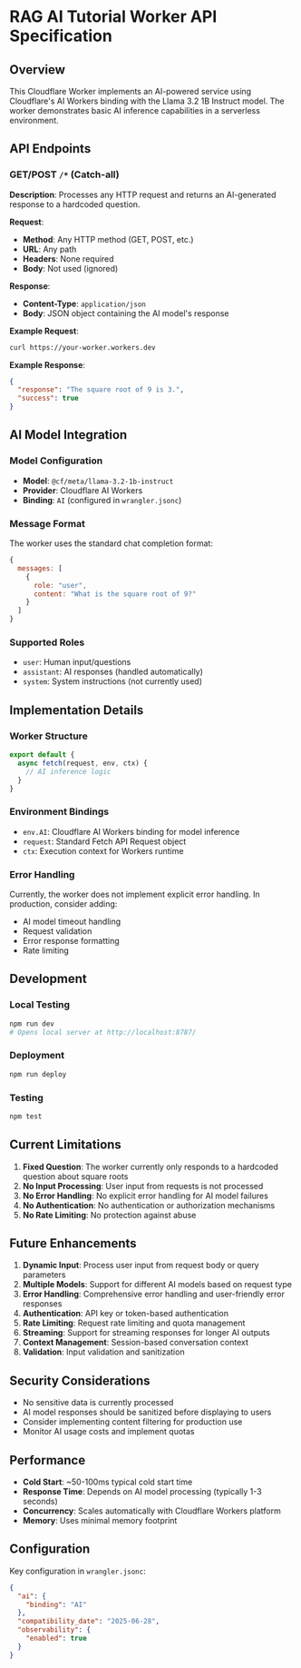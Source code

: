 # RAG AI Tutorial Worker API Specification

## Overview

This Cloudflare Worker implements an AI-powered service using Cloudflare's AI Workers binding with the Llama 3.2 1B Instruct model. The worker demonstrates basic AI inference capabilities in a serverless environment.

## API Endpoints

### GET/POST `/*` (Catch-all)

**Description**: Processes any HTTP request and returns an AI-generated response to a hardcoded question.

**Request**:
- **Method**: Any HTTP method (GET, POST, etc.)
- **URL**: Any path
- **Headers**: None required
- **Body**: Not used (ignored)

**Response**:
- **Content-Type**: `application/json`
- **Body**: JSON object containing the AI model's response

**Example Request**:
```bash
curl https://your-worker.workers.dev
```

**Example Response**:
```json
{
  "response": "The square root of 9 is 3.",
  "success": true
}
```

## AI Model Integration

### Model Configuration
- **Model**: `@cf/meta/llama-3.2-1b-instruct`
- **Provider**: Cloudflare AI Workers
- **Binding**: `AI` (configured in `wrangler.jsonc`)

### Message Format
The worker uses the standard chat completion format:
```javascript
{
  messages: [
    {
      role: "user",
      content: "What is the square root of 9?"
    }
  ]
}
```

### Supported Roles
- `user`: Human input/questions
- `assistant`: AI responses (handled automatically)
- `system`: System instructions (not currently used)

## Implementation Details

### Worker Structure
```javascript
export default {
  async fetch(request, env, ctx) {
    // AI inference logic
  }
}
```

### Environment Bindings
- `env.AI`: Cloudflare AI Workers binding for model inference
- `request`: Standard Fetch API Request object
- `ctx`: Execution context for Workers runtime

### Error Handling
Currently, the worker does not implement explicit error handling. In production, consider adding:
- AI model timeout handling
- Request validation
- Error response formatting
- Rate limiting

## Development

### Local Testing
```bash
npm run dev
# Opens local server at http://localhost:8787/
```

### Deployment
```bash
npm run deploy
```

### Testing
```bash
npm test
```

## Current Limitations

1. **Fixed Question**: The worker currently only responds to a hardcoded question about square roots
2. **No Input Processing**: User input from requests is not processed
3. **No Error Handling**: No explicit error handling for AI model failures
4. **No Authentication**: No authentication or authorization mechanisms
5. **No Rate Limiting**: No protection against abuse

## Future Enhancements

1. **Dynamic Input**: Process user input from request body or query parameters
2. **Multiple Models**: Support for different AI models based on request type
3. **Error Handling**: Comprehensive error handling and user-friendly error responses
4. **Authentication**: API key or token-based authentication
5. **Rate Limiting**: Request rate limiting and quota management
6. **Streaming**: Support for streaming responses for longer AI outputs
7. **Context Management**: Session-based conversation context
8. **Validation**: Input validation and sanitization

## Security Considerations

- No sensitive data is currently processed
- AI model responses should be sanitized before displaying to users
- Consider implementing content filtering for production use
- Monitor AI usage costs and implement quotas

## Performance

- **Cold Start**: ~50-100ms typical cold start time
- **Response Time**: Depends on AI model processing (typically 1-3 seconds)
- **Concurrency**: Scales automatically with Cloudflare Workers platform
- **Memory**: Uses minimal memory footprint

## Configuration

Key configuration in `wrangler.jsonc`:
```json
{
  "ai": {
    "binding": "AI"
  },
  "compatibility_date": "2025-06-28",
  "observability": {
    "enabled": true
  }
}
```